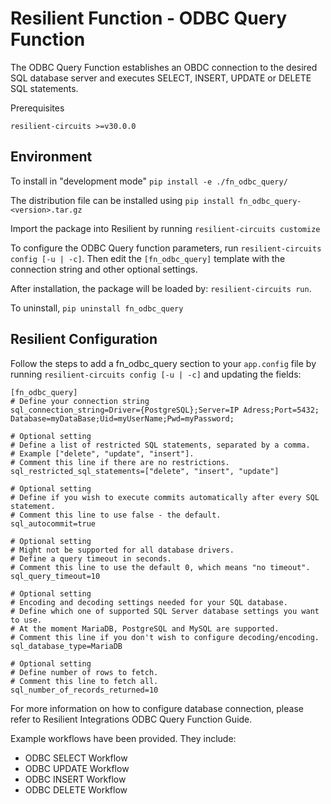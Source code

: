 # Resilient Function - ODBC Query Function

The ODBC Query Function establishes an OBDC connection to the desired SQL database server and executes SELECT, INSERT, UPDATE or DELETE SQL statements.

Prerequisites
```
resilient-circuits >=v30.0.0
```

## Environment
To install in "development mode"
    `pip install -e ./fn_odbc_query/`
    
The distribution file can be installed using
    `pip install fn_odbc_query-<version>.tar.gz`
    
Import the package into Resilient by running `resilient-circuits customize`

To configure the ODBC Query function parameters, run `resilient-circuits config [-u | -c]`. 
Then edit the `[fn_odbc_query]` template with the connection string and other optional settings.

After installation, the package will be loaded by: `resilient-circuits run`.

To uninstall,
    `pip uninstall fn_odbc_query`

## Resilient Configuration
Follow the steps to add a fn_odbc_query section to your `app.config` file by running `resilient-circuits config [-u | -c]` and updating the fields:

```
[fn_odbc_query]
# Define your connection string
sql_connection_string=Driver={PostgreSQL};Server=IP Adress;Port=5432; Database=myDataBase;Uid=myUserName;Pwd=myPassword;

# Optional setting
# Define a list of restricted SQL statements, separated by a comma.
# Example ["delete", "update", "insert"]. 
# Comment this line if there are no restrictions.
sql_restricted_sql_statements=["delete", "insert", "update"]

# Optional setting
# Define if you wish to execute commits automatically after every SQL statement.
# Comment this line to use false - the default.
sql_autocommit=true

# Optional setting
# Might not be supported for all database drivers.
# Define a query timeout in seconds. 
# Comment this line to use the default 0, which means "no timeout".
sql_query_timeout=10

# Optional setting
# Encoding and decoding settings needed for your SQL database.
# Define which one of supported SQL Server database settings you want to use. 
# At the moment MariaDB, PostgreSQL and MySQL are supported.
# Comment this line if you don't wish to configure decoding/encoding.
sql_database_type=MariaDB

# Optional setting
# Define number of rows to fetch. 
# Comment this line to fetch all.
sql_number_of_records_returned=10
```

For more information on how to configure database connection, please refer to Resilient Integrations ODBC Query Function Guide.

Example workflows have been provided. They include: 
* ODBC SELECT Workflow
* ODBC UPDATE Workflow
* ODBC INSERT Workflow
* ODBC DELETE Workflow


